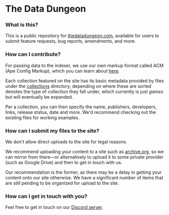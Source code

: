 # The Data Dungeon

### What is this?

This is a public repository for [thedatadungeon.com](https://thedatadungeon.com), available for users to submit feature requests, bug reports, amendments, and more.

### How can I contribute?

For passing data to the indexer, we use our own markup format called ACM (Ape Config Markup), which you can learn about [here](https://github.com/QuartermindGames/acm).

Each collection featured on the site has its basic metadata provided by files under the [collections](collections) directory; depending on where these are sorted denotes the type of collection they fall under, which currently is just _games_ but will eventually be expanded.

Per a collection, you can then specify the name, publishers, developers, links, release status, date and more.
We'd recommend checking out the existing files for working examples.

### How can I submit my files to the site?

We don't allow direct uploads to the site for legal reasons.

We recommend uploading your content to a site such as [archive.org](https://archive.org), so we can mirror from there—or alternatively to upload it to some private provider (such as Google Drive) and then to get in touch with us.

Our recommendation is the former, as there may be a delay in getting your content onto our site otherwise.
We have a significant number of items that are still pending to be organized for upload to the site.

### How can I get in touch with you?

Feel free to get in touch on our [Discord server](https://discord.gg/MyqtYZuR6w).
